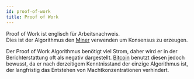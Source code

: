 ```yaml
---
id: proof-of-work
title: Proof of Work
---
```


Proof of Work ist englisch für Arbeitsnachweis.  
Dies ist der Algorithmus den [Miner](../m/mining) verwenden um Konsensus zu erzeugen.

Der Proof of Work Algorithmus benötigt viel Strom, daher wird er in der Berichterstattung oft als negativ dargestellt. [Bitcoin](../b/bitcoin) benutzt diesen jedoch bewusst, da er nach derzeitigem Kenntnisstand der einzige Algorithmus ist, der langfristig das Entstehen von Machtkonzentrationen verhindert.
